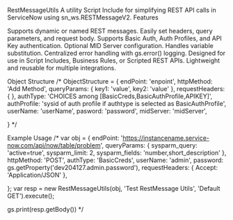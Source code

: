 RestMessageUtils
A utility Script Include for simplifying REST API calls in ServiceNow using sn_ws.RESTMessageV2.
Features

Supports dynamic or named REST messages.
Easily set headers, query parameters, and request body.
Supports Basic Auth, Auth Profiles, and API Key authentication.
Optional MID Server configuration.
Handles variable substitution.
Centralized error handling with gs.error() logging.
Designed for use in Script Includes, Business Rules, or Scripted REST APIs.
Lightweight and reusable for multiple integrations.

Object Structure 
/*
ObjectStructure = {
    endPoint: 'enpoint',
    httpMethod: 'Add Method',
    queryParams: {
        key1: 'value',
        key2: 'value'
    },
    requestHeaders: {
    },
    authType: 'CHOICES among [BasicCreds,BasicAuthProfile,APIKEY]',
    authProfile: 'sysid of auth profile if authtype is selected as BasicAuthProfile',
    userName: 'userName',
    pasword: 'password',
    midServer: 'midServer',

}
*/

Example Usage
/*
var obj = {
    endPoint: 'https://instancename.service-now.com/api/now/table/problem',
    queryParams: {
        sysparm_query: 'active=true',
        sysparm_limit: 2,
        sysparm_fields: 'number,short_description'
    },
    httpMethod: 'POST',
    authType: 'BasicCreds',
    userName: 'admin',
    password: gs.getProperty('dev204127.admin.password'),
    requestHeaders: {
        Accept: 'Application/JSON'
    },
    

};
var resp = new RestMessageUtils(obj, 'Test RestMessage Utils', 'Default GET').execute();

gs.print(resp.getBody())
*/






